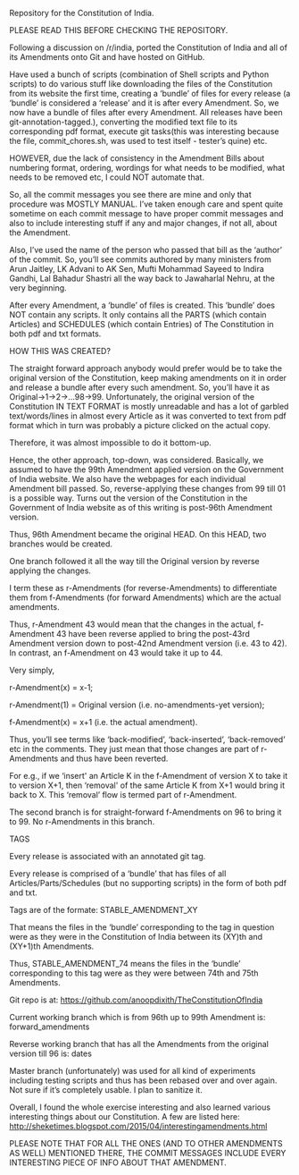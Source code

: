 Repository for the Constitution of India. 

PLEASE READ THIS BEFORE CHECKING THE REPOSITORY.

Following a discussion on /r/india, ported the Constitution of India and all of its Amendments onto Git and have hosted on GitHub.

Have used a bunch of scripts (combination of Shell scripts and Python scripts) to do various stuff like downloading the files of the Constitution from its website the first time, creating a ‘bundle’ of files for every release (a ‘bundle’ is considered a ‘release’ and it is after every Amendment. So, we now have a bundle of files after every Amendment. All releases have been git-annotation-tagged.), converting the modified text file to its corresponding pdf format, execute git tasks(this was interesting because the file, commit_chores.sh, was used to test itself - tester’s quine) etc.

HOWEVER, due the lack of consistency in the Amendment Bills about numbering format, ordering, wordings for what needs to be modified, what needs to be removed etc, I could NOT automate that.

So, all the commit messages you see there are mine and only that procedure was MOSTLY MANUAL. I’ve taken enough care and spent quite sometime on each commit message to have proper commit messages and also to include interesting stuff if any and major changes, if not all, about the Amendment.

Also, I’ve used the name of the person who passed that bill as the ‘author’ of the commit. So, you’ll see commits authored by many ministers from Arun Jaitley, LK Advani to AK Sen, Mufti Mohammad Sayeed to Indira Gandhi, Lal Bahadur Shastri all the way back to Jawaharlal Nehru, at the very beginning.

After every Amendment, a ‘bundle’ of files is created. This ‘bundle’ does NOT contain any scripts. It only contains all the PARTS (which contain Articles) and SCHEDULES (which contain Entries) of The Constitution in both pdf and txt formats.

HOW THIS WAS CREATED?

The straight forward approach anybody would prefer would be to take the original version of the Constitution, keep making amendments on it in order and release a bundle after every such amendment. So, you’ll have it as Original->1->2->…98->99. Unfortunately, the original version of the Constitution IN TEXT FORMAT is mostly unreadable and has a lot of garbled text/words/lines in almost every Article as it was converted to text from pdf format which in turn was probably a picture clicked on the actual copy.

Therefore, it was almost impossible to do it bottom-up.

Hence, the other approach, top-down, was considered. Basically, we assumed to have the 99th Amendment applied version on the Government of India website. We also have the webpages for each individual Amendment bill passed. So, reverse-applying these changes from 99 till 01 is a possible way. Turns out the version of the Constitution in the Government of India website as of this writing is post-96th Amendment version.

Thus, 96th Amendment became the original HEAD. On this HEAD, two branches would be created.

One branch followed it all the way till the Original version by reverse applying the changes.

I term these as r-Amendments (for reverse-Amendments) to differentiate them from f-Amendments (for forward Amendments) which are the actual amendments.

Thus, r-Amendment 43 would mean that the changes in the actual, f-Amendment 43 have been reverse applied to bring the post-43rd Amendment version down to post-42nd Amendment version (i.e. 43 to 42). In contrast, an f-Amendment on 43 would take it up to 44.

Very simply,

r-Amendment(x) = x-1;

r-Amendment(1) = Original version (i.e. no-amendments-yet version);

f-Amendment(x) = x+1 (i.e. the actual amendment).

Thus, you’ll see terms like ‘back-modified’, ‘back-inserted’, ‘back-removed’ etc in the comments. They just mean that those changes are part of r-Amendments and thus have been reverted.

For e.g., if we ‘insert' an Article K in the f-Amendment of version X to take it to version X+1, then ‘removal' of the same Article K from X+1 would bring it back to X. This ‘removal’ flow is termed part of r-Amendment.

The second branch is for straight-forward f-Amendments on 96 to bring it to 99. No r-Amendments in this branch.

TAGS

Every release is associated with an annotated git tag.

Every release is comprised of a ‘bundle’ that has files of all Articles/Parts/Schedules (but no supporting scripts) in the form of both pdf and txt.

Tags are of the formate: STABLE_AMENDMENT_XY

That means the files in the ‘bundle’ corresponding to the tag in question were as they were in the Constitution of India between its (XY)th and (XY+1)th Amendments.

Thus, STABLE_AMENDMENT_74 means the files in the ‘bundle’ corresponding to this tag were as they were between 74th and 75th Amendments.

Git repo is at: https://github.com/anoopdixith/TheConstitutionOfIndia

Current working branch which is from 96th up to 99th Amendment is: forward_amendments

Reverse working branch that has all the Amendments from the original version till 96 is: dates

Master branch (unfortunately) was used for all kind of experiments including testing scripts and thus has been rebased over and over again. Not sure if it’s completely usable. I plan to sanitize it.

Overall, I found the whole exercise interesting and also learned various interesting things about our Constitution. A few are listed here: http://sheketimes.blogspot.com/2015/04/interestingamendments.html

PLEASE NOTE THAT FOR ALL THE ONES (AND TO OTHER AMENDMENTS AS WELL) MENTIONED THERE, THE COMMIT MESSAGES INCLUDE EVERY INTERESTING PIECE OF INFO ABOUT THAT AMENDMENT.
